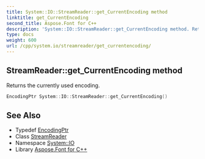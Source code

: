 ```yaml
---
title: System::IO::StreamReader::get_CurrentEncoding method
linktitle: get_CurrentEncoding
second_title: Aspose.Font for C++
description: 'System::IO::StreamReader::get_CurrentEncoding method. Returns the currently used encoding in C++.'
type: docs
weight: 600
url: /cpp/system.io/streamreader/get_currentencoding/
---
```

## StreamReader::get_CurrentEncoding method


Returns the currently used encoding.

```cpp
EncodingPtr System::IO::StreamReader::get_CurrentEncoding()
```

## See Also

* Typedef [EncodingPtr](../../../system/encodingptr/)
* Class [StreamReader](../)
* Namespace [System::IO](../../)
* Library [Aspose.Font for C++](../../../)

